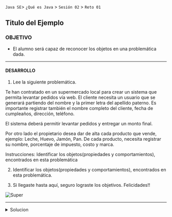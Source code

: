  

`Java SE`> `¿Qué es Java` > `Sesión 02` > `Reto 01`		

## Titulo del Ejemplo 

### OBJETIVO 

- El alumno será capaz de reconocer los objetos en una problemática dada.

<hr> 

#### DESARROLLO

1. Lee la siguiente problemática.

<p> Te han contratado en un supermercado local para crear un sistema que permita levantar pedidos vía web.
El cliente necesita un usuario que se generará partiendo del nombre y la primer letra del apellido paterno. Es importante registrar también el nombre completo del cliente, fecha de cumpleaños, dirección, teléfono. 

El sistema deberá permitir levantar pedidos y entregar un monto final.

Por otro lado el propietario desea dar de alta cada producto que vende, ejemplo: Leche, Huevo, Jamón, Pan. 
De cada producto, necesita registrar su nombre, porcentaje de impuesto, costo y marca.

Instrucciones: Identificar los objetos(propiedades y comportamientos), encontrados en 
esta problemática

2. Identificar los objetos(propiedades y comportamientos), encontrados en esta problemática.

3. Si llegaste hasta aquí, seguro lograste los objetivos. Felicidades!!

![Super](https://user-images.githubusercontent.com/56565204/67175810-1f257e80-f38d-11e9-9bfb-f681887e0ad9.png)

<hr>

<details>
	<summary>Solucion</summary>
	<p> 1. Leer problemática. </p>
	<p> 2. Crear una lista con los objetos identificados, así como sus propiedades y comportamientos. </p>
	<p> Solución - objetos encontrados: Usuario, Pedido, Producto </p>
</details>
